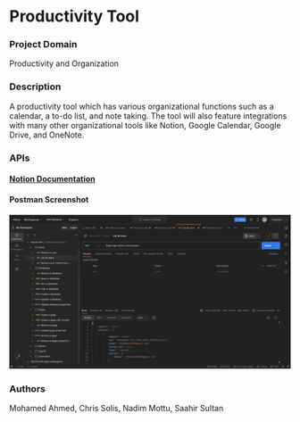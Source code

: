 # Productivity Tool
### Project Domain
Productivity and Organization
### Description
A productivity tool which has various organizational functions such as a calendar, a to-do list, and note taking. The tool will also feature integrations with many other organizational tools like Notion, Google Calendar, Google Drive, and OneNote.
### APIs
#### [Notion Documentation](https://developers.notion.com/)
#### Postman Screenshot
![postmansspng](./postmanss.png)

### Authors
Mohamed Ahmed, Chris Solis, Nadim Mottu, Saahir Sultan